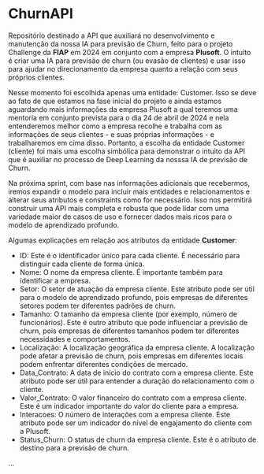 # ChurnAPI
Repositório destinado a API que auxiliará no desenvolvimento e manutenção da nossa IA para previsão de Churn, feito para o projeto Challenge da **FIAP** em 2024 em conjunto com a empresa **Plusoft**. O intuito é criar uma IA para previsão de churn (ou evasão de clientes) e usar isso para ajudar no direcionamento da empresa quanto a relação com seus próprios clientes.

Nesse momento foi escolhida apenas uma entidade: Customer. Isso se deve ao fato de que estamos na fase inicial do projeto e ainda estamos aguardando mais informações da empresa Plusoft a qual teremos uma mentoria em conjunto prevista para o dia 24 de abril de 2024 e nela entenderemos melhor como a empresa recolhe e trabalha com as informações de seus clientes - e suas próprias informações - e trabalharemos em cima disso. Portanto, a escolha da entidade Customer (cliente) foi mais uma escolha simbólica para demonstrar o intuito da API que é auxiliar no processo de Deep Learning da nosssa IA de previsão de Churn.

Na próxima sprint, com base nas informações adicionais que recebermos, iremos expandir o modelo para incluir mais entidades e relacionamentos e alterar seus atributos e constraints como for necessário. Isso nos permitirá construir uma API mais completa e robusta que pode lidar com uma variedade maior de casos de uso e fornecer dados mais ricos para o modelo de aprendizado profundo.

Algumas explicações em relação aos atributos da entidade **Customer**:

* ID: Este é o identificador único para cada cliente. É necessário para distinguir cada cliente de forma única.
* Nome: O nome da empresa cliente. É importante também para identificar a empresa.
* Setor: O setor de atuação da empresa cliente. Este atributo pode ser útil para o modelo de aprendizado profundo, pois empresas de diferentes setores podem ter diferentes padrões de churn.
* Tamanho: O tamanho da empresa cliente (por exemplo, número de funcionários). Este é outro atributo que pode influenciar a previsão de churn, pois empresas de diferentes tamanhos podem ter diferentes necessidades e comportamentos.
* Localização: A localização geográfica da empresa cliente. A localização pode afetar a previsão de churn, pois empresas em diferentes locais podem enfrentar diferentes condições de mercado.
* Data_Contrato: A data de início do contrato com a empresa cliente. Este atributo pode ser útil para entender a duração do relacionamento com o cliente.
* Valor_Contrato: O valor financeiro do contrato com a empresa cliente. Este é um indicador importante do valor do cliente para a empresa.
* Interacoes: O número de interações com a empresa cliente. Este atributo pode ser um indicador do nível de engajamento do cliente com a Plusoft.
* Status_Churn: O status de churn da empresa cliente. Este é o atributo de destino para a previsão de churn.

...
